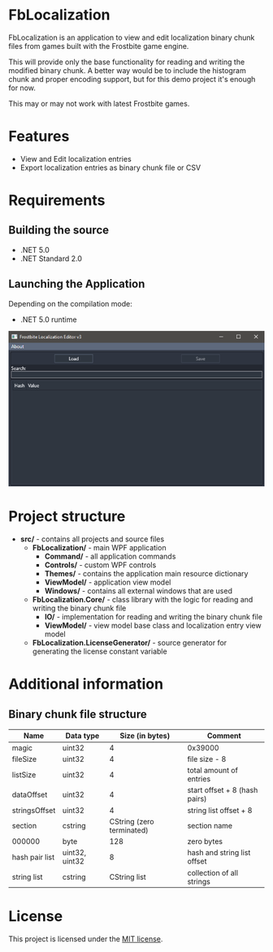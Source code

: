 # FbLocalization
FbLocalization is an application to view and edit localization binary chunk files from games built with the Frostbite game engine.


This will provide only the base functionality for reading and writing the modified binary chunk. A better way would be to include the histogram chunk and proper encoding support, but for this demo project it's enough for now.

This may or may not work with latest Frostbite games.

# Features
- View and Edit localization entries
- Export localization entries as binary chunk file or CSV

# Requirements

## Building the source
- .NET 5.0
- .NET Standard 2.0

## Launching the Application
Depending on the compilation mode:
- .NET 5.0 runtime

![Application](images/app.png)

# Project structure

- **src/** - contains all projects and source files
    - **FbLocalization/** - main WPF application
        - **Command/** - all application commands
        - **Controls/** - custom WPF controls
        - **Themes/** - contains the application main resource dictionary
        - **ViewModel/** - application view model
        - **Windows/** - contains all external windows that are used
    - **FbLocalization.Core/** - class library with the logic for reading and writing the binary chunk file
        - **IO/** - implementation for reading and writing the binary chunk file
        - **ViewModel/** - view model base class and localization entry view model
    - **FbLocalization.LicenseGenerator/** - source generator for generating the license constant variable

# Additional information

## Binary chunk file structure

| Name           | Data type      | Size (in bytes)           | Comment                       |
| -------------- | -------------- | ------------------------- | ----------------------------- |
| magic          | uint32         | 4                         | 0x39000                       |
| fileSize       | uint32         | 4                         | file size - 8                 |
| listSize       | uint32         | 4                         | total amount of entries       |
| dataOffset     | uint32         | 4                         | start offset + 8 (hash pairs) |
| stringsOffset  | uint32         | 4                         | string list offset + 8        |
| section        | cstring        | CString (zero terminated) | section name                  |
| 000000         | byte           | 128                       | zero bytes                    |
| hash pair list | uint32, uint32 | 8                         | hash and string list offset   |
| string list    | cstring        | CString list              | collection of all strings     |


# License

This project is licensed under the [MIT license](LICENSE).
